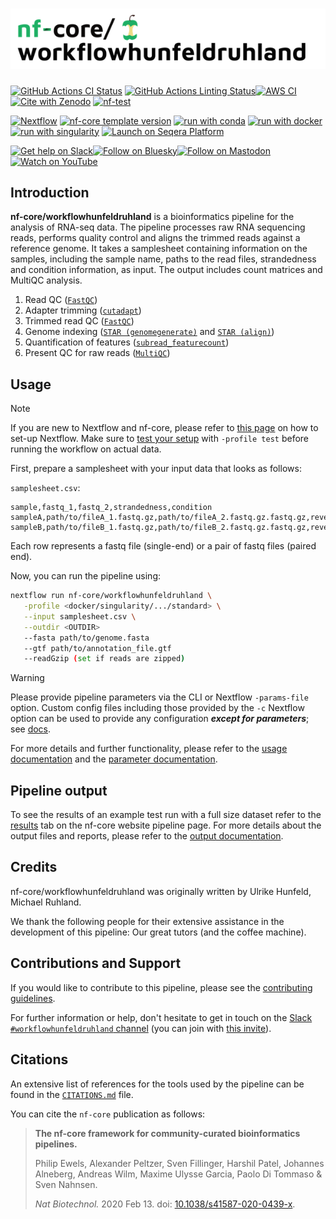 <h1>
  <picture>
    <source media="(prefers-color-scheme: dark)" srcset="docs/images/nf-core-workflowhunfeldruhland_logo_dark.png">
    <img alt="nf-core/workflowhunfeldruhland" src="docs/images/nf-core-workflowhunfeldruhland_logo_light.png">
  </picture>
</h1>

[![GitHub Actions CI Status](https://github.com/nf-core/workflowhunfeldruhland/actions/workflows/nf-test.yml/badge.svg)](https://github.com/nf-core/workflowhunfeldruhland/actions/workflows/nf-test.yml)
[![GitHub Actions Linting Status](https://github.com/nf-core/workflowhunfeldruhland/actions/workflows/linting.yml/badge.svg)](https://github.com/nf-core/workflowhunfeldruhland/actions/workflows/linting.yml)[![AWS CI](https://img.shields.io/badge/CI%20tests-full%20size-FF9900?labelColor=000000&logo=Amazon%20AWS)](https://nf-co.re/workflowhunfeldruhland/results)[![Cite with Zenodo](http://img.shields.io/badge/DOI-10.5281/zenodo.XXXXXXX-1073c8?labelColor=000000)](https://doi.org/10.5281/zenodo.XXXXXXX)
[![nf-test](https://img.shields.io/badge/unit_tests-nf--test-337ab7.svg)](https://www.nf-test.com)

[![Nextflow](https://img.shields.io/badge/version-%E2%89%A524.10.5-green?style=flat&logo=nextflow&logoColor=white&color=%230DC09D&link=https%3A%2F%2Fnextflow.io)](https://www.nextflow.io/)
[![nf-core template version](https://img.shields.io/badge/nf--core_template-3.3.2-green?style=flat&logo=nfcore&logoColor=white&color=%2324B064&link=https%3A%2F%2Fnf-co.re)](https://github.com/nf-core/tools/releases/tag/3.3.2)
[![run with conda](http://img.shields.io/badge/run%20with-conda-3EB049?labelColor=000000&logo=anaconda)](https://docs.conda.io/en/latest/)
[![run with docker](https://img.shields.io/badge/run%20with-docker-0db7ed?labelColor=000000&logo=docker)](https://www.docker.com/)
[![run with singularity](https://img.shields.io/badge/run%20with-singularity-1d355c.svg?labelColor=000000)](https://sylabs.io/docs/)
[![Launch on Seqera Platform](https://img.shields.io/badge/Launch%20%F0%9F%9A%80-Seqera%20Platform-%234256e7)](https://cloud.seqera.io/launch?pipeline=https://github.com/nf-core/workflowhunfeldruhland)

[![Get help on Slack](http://img.shields.io/badge/slack-nf--core%20%23workflowhunfeldruhland-4A154B?labelColor=000000&logo=slack)](https://nfcore.slack.com/channels/workflowhunfeldruhland)[![Follow on Bluesky](https://img.shields.io/badge/bluesky-%40nf__core-1185fe?labelColor=000000&logo=bluesky)](https://bsky.app/profile/nf-co.re)[![Follow on Mastodon](https://img.shields.io/badge/mastodon-nf__core-6364ff?labelColor=FFFFFF&logo=mastodon)](https://mstdn.science/@nf_core)[![Watch on YouTube](http://img.shields.io/badge/youtube-nf--core-FF0000?labelColor=000000&logo=youtube)](https://www.youtube.com/c/nf-core)

## Introduction

**nf-core/workflowhunfeldruhland** is a bioinformatics pipeline for the analysis of RNA-seq data. The pipeline processes raw RNA sequencing reads, performs quality control and aligns the trimmed reads against a reference genome. It takes a samplesheet containing information on the samples, including the sample name, paths to the read files, strandedness and condition information, as input. The output includes count matrices and MultiQC analysis. 

<!-- TODO nf-core:
   Complete this sentence with a 2-3 sentence summary of what types of data the pipeline ingests, a brief overview of the
   major pipeline sections and the types of output it produces. You're giving an overview to someone new
   to nf-core here, in 15-20 seconds. For an example, see https://github.com/nf-core/rnaseq/blob/master/README.md#introduction
-->

<!-- TODO nf-core: Include a figure that guides the user through the major workflow steps. Many nf-core
     workflows use the "tube map" design for that. See https://nf-co.re/docs/guidelines/graphic_design/workflow_diagrams#examples for examples.   -->
<!-- TODO nf-core: Fill in short bullet-pointed list of the default steps in the pipeline -->
1. Read QC ([`FastQC`](https://www.bioinformatics.babraham.ac.uk/projects/fastqc/))
2. Adapter trimming ([`cutadapt`](https://nf-co.re/modules/cutadapt/))
3. Trimmed read QC ([`FastQC`](https://www.bioinformatics.babraham.ac.uk/projects/fastqc/))
4. Genome indexing ([`STAR (genomegenerate)`](https://nf-co.re/modules/star_genomegenerate/) and [`STAR (align)`](https://nf-co.re/modules/star_align/))
5. Quantification of features ([`subread_featurecount`](https://nf-co.re/modules/subread_featurecounts/))
6. Present QC for raw reads ([`MultiQC`](http://multiqc.info/))

## Usage

> [!NOTE]
> If you are new to Nextflow and nf-core, please refer to [this page](https://nf-co.re/docs/usage/installation) on how to set-up Nextflow. Make sure to [test your setup](https://nf-co.re/docs/usage/introduction#how-to-run-a-pipeline) with `-profile test` before running the workflow on actual data.

<!-- TODO nf-core: Describe the minimum required steps to execute the pipeline, e.g. how to prepare samplesheets.
     Explain what rows and columns represent. For instance (please edit as appropriate):-->

First, prepare a samplesheet with your input data that looks as follows:

`samplesheet.csv`:

```csv
sample,fastq_1,fastq_2,strandedness,condition
sampleA,path/to/fileA_1.fastq.gz,path/to/fileA_2.fastq.gz.fastq.gz,reverse,control
sampleB,path/to/fileB_1.fastq.gz,path/to/fileB_2.fastq.gz.fastq.gz,reverse,disease
```

Each row represents a fastq file (single-end) or a pair of fastq files (paired end).



Now, you can run the pipeline using:

<!-- TODO nf-core: update the following command to include all required parameters for a minimal example -->

```bash
nextflow run nf-core/workflowhunfeldruhland \
   -profile <docker/singularity/.../standard> \
   --input samplesheet.csv \
   --outdir <OUTDIR>
   --fasta path/to/genome.fasta
   --gtf path/to/annotation_file.gtf
   --readGzip (set if reads are zipped)
```

> [!WARNING]
> Please provide pipeline parameters via the CLI or Nextflow `-params-file` option. Custom config files including those provided by the `-c` Nextflow option can be used to provide any configuration _**except for parameters**_; see [docs](https://nf-co.re/docs/usage/getting_started/configuration#custom-configuration-files).

For more details and further functionality, please refer to the [usage documentation](https://nf-co.re/workflowhunfeldruhland/usage) and the [parameter documentation](https://nf-co.re/workflowhunfeldruhland/parameters).

## Pipeline output

To see the results of an example test run with a full size dataset refer to the [results](https://nf-co.re/workflowhunfeldruhland/results) tab on the nf-core website pipeline page.
For more details about the output files and reports, please refer to the
[output documentation](https://nf-co.re/workflowhunfeldruhland/output).

## Credits

nf-core/workflowhunfeldruhland was originally written by Ulrike Hunfeld, Michael Ruhland.

We thank the following people for their extensive assistance in the development of this pipeline: Our great tutors (and the coffee machine).

<!-- TODO nf-core: If applicable, make list of people who have also contributed -->

## Contributions and Support

If you would like to contribute to this pipeline, please see the [contributing guidelines](.github/CONTRIBUTING.md).

For further information or help, don't hesitate to get in touch on the [Slack `#workflowhunfeldruhland` channel](https://nfcore.slack.com/channels/workflowhunfeldruhland) (you can join with [this invite](https://nf-co.re/join/slack)).

## Citations

<!-- TODO nf-core: Add citation for pipeline after first release. Uncomment lines below and update Zenodo doi and badge at the top of this file. -->
<!-- If you use nf-core/workflowhunfeldruhland for your analysis, please cite it using the following doi: [10.5281/zenodo.XXXXXX](https://doi.org/10.5281/zenodo.XXXXXX) -->

<!-- TODO nf-core: Add bibliography of tools and data used in your pipeline -->

An extensive list of references for the tools used by the pipeline can be found in the [`CITATIONS.md`](CITATIONS.md) file.

You can cite the `nf-core` publication as follows:

> **The nf-core framework for community-curated bioinformatics pipelines.**
>
> Philip Ewels, Alexander Peltzer, Sven Fillinger, Harshil Patel, Johannes Alneberg, Andreas Wilm, Maxime Ulysse Garcia, Paolo Di Tommaso & Sven Nahnsen.
>
> _Nat Biotechnol._ 2020 Feb 13. doi: [10.1038/s41587-020-0439-x](https://dx.doi.org/10.1038/s41587-020-0439-x).
